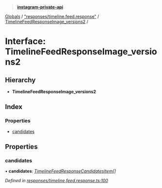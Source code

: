 > **[instagram-private-api](../README.md)**

[Globals](../README.md) / ["responses/timeline.feed.response"](../modules/_responses_timeline_feed_response_.md) / [TimelineFeedResponseImage_versions2](_responses_timeline_feed_response_.timelinefeedresponseimage_versions2.md) /

# Interface: TimelineFeedResponseImage_versions2

## Hierarchy

* **TimelineFeedResponseImage_versions2**

## Index

### Properties

* [candidates](_responses_timeline_feed_response_.timelinefeedresponseimage_versions2.md#candidates)

## Properties

###  candidates

• **candidates**: *[TimelineFeedResponseCandidatesItem](_responses_timeline_feed_response_.timelinefeedresponsecandidatesitem.md)[]*

*Defined in [responses/timeline.feed.response.ts:100](https://github.com/dilame/instagram-private-api/blob/173bc62/src/responses/timeline.feed.response.ts#L100)*